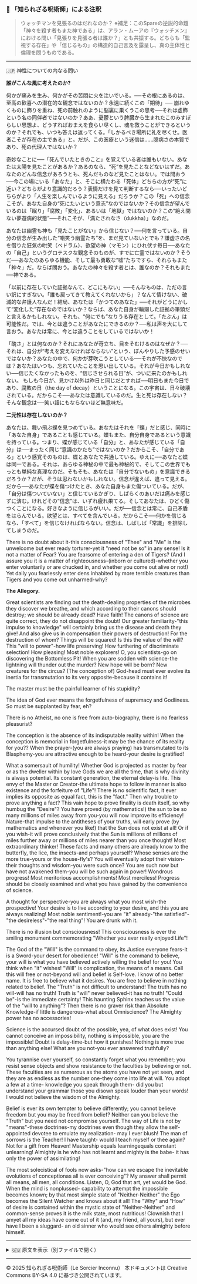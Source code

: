 ### 🐌 「知られざる呪術師」による注釈

>ウォッチマンを見張るのはだれなのか？
※補足：このSpareの逆説的命題「神々を殺す者もまた神である」は、アラン・ムーアの『ウォッチメン』における問い「見張りを見張る者は誰か？」とも共振する。どちらも「監視する存在」や「信じるもの」の構造的自己言及を露呈し、真の主体性と倫理を問うものである。

---

🇯🇵 神性についての内なる問い

**誰がこんな風に考えたのか?**

何かが痛みを生み、何かがその苦悶に火を注いでいる。──その根にあるのは、至高の歓喜への潜在的な観念ではないのか？永遠に続くこの「期待」──
崩れゆくものに飾りを重ね、死の前触れのように脳裏に巣くうこの思考──それは虚飾という名の同伴者ではないのか？ああ、憂鬱という脾臓から生まれたこのみすぼらしい思想よ、どうすればおまえを食らい尽くし、魂を救うことができるというのか？それでも、いつも答えは返ってくる。「しかるべき場所に礼を尽くせ。医者こそが存在の主である」と。だが、この医療という迷信は……臆病さの本質であり、死の代理人ではないか？

奇妙なことに──「死んでいたときのこと」を覚えている者は誰もいない。あなたは太陽を見たことがあるか？あるのなら、“死”を見たことなどないはずだ。あなたのどんな信念があろうとも、死んだものなど見たことはない。では問おう──今この場にいる「あなた」と、そこに横たわる「死体」どちらの方が“死”に近い？どちらがより意識的だろう？表情だけを見て判断するなら──いったいどちらがより「人生を楽しんでいるように見える」だろうか？この「死」への信念こそが、あなた自身の“死にたいという意志”なのではないか？その信念が望んでいるのは「眠り」「腐敗」「変化」、あるいは「地獄」ではないのか？この“絶え間ない夢遊病的状態”──それこそが、「満たされなさ（dukkha）」なのだ。

あなたは幽霊も神も「見たことがない」から信じない？──何を言っている。自分の信念が生み出した“嘲笑う幽霊たち”を、まだ見ていないとでも？謙虚さの名を借りた狂気の哄笑（ベドラム）、欲望の神（マモン）にひれ伏す毎日──あなたの「自己」というグロテスクな観念そのものが、すでに亡霊ではないのか？そうだ──あなたのあらゆる機能、そして最も勇敢な“嘘”たちですら、それらもまた「神々」だ。ならば問おう。あなたの神々を殺す者とは、誰なのか？それもまた──神である。

「以前に存在していた証拠なんて、どこにもない」──そんなものは、ただの言い訳にすぎない。「誰も戻ってきて教えてくれないから」？なんて情けない、破滅的な弁護人なんだ！結局、あなたは「かつてのあなた」──それがどうにかして“変化した”存在なのではないか？ならば、あなた自身が輪廻した証拠の筆頭だと言えるかもしれない。それも、“何にでも”なりうる存在として。「たぶん」は可能性だ。では、今とは違うことがあなたにできるのか？──私は声を大にして言おう。あなたは常に、今とは違うことをしているではないか！

「醜さ」とは何なのか？それにあなたが苛立ち、目をそむけるのはなぜか？──それは、自分が“考えを変えなければならない”という、ぼんやりした予感のせいではないか？あなたの中で、何かが芽吹こうとしている──それが不快なのでは？あなたはいつも、忘れていたことを思い出している。それが今日かもしれない──信じたくなかったものを、“信じさせられる日”が、ついに来たのかもしれない。
もしも今日が、見かけ以外は昨日と同じだとすれば──明日もまた今日であり、腐敗の日（the day of decay）ということになる。この宇宙は、日々破壊されている。だからこそ──あなたは意識しているのだ。生と死は存在しない？そんな観念は──笑い話にもならないほど無意味だ。

**二元性は存在しないのか？**

あなたは、舞い飛ぶ蝶を見つめている。あなたはそれを「蝶」だと感じ、同時に「あなた自身」であることも感じている。蝶もまた、自分自身であるという意識を持っている。つまり、蝶が感じている「自分」と、あなたが感じている「自分」は──まったく同じ“意識のかたち”ではないのか？だからこそ、「自分である」という感覚そのものは、蝶とあなたで共通している。ゆえに──あなたと蝶は同一である。それは、あらゆる神秘の中で最も神秘的で、そしてこの世界でもっとも単純な真理なのだ。そもそも、あなたは「自分でないもの」を意識できるだろうか？だが、そうは思わないかもしれない。信念が違えば、違って見える。だから──あなたが蝶を傷つけたとき、あなた自身もまた傷ついている。だが、「自分は傷ついていない」と信じているかぎり、しばらくのあいだは痛みを感じずに済む。けれどその“信念”は、いずれ疲れ果てる。そしてあなたは、ひどく傷つくことになる。好きなように信じるがいい。だが──信念とは常に、自己矛盾をはらんでいる。欲望とは、すべてを含んでいる。だからこそ──何かを信じるなら、「すべて」を信じなければならない。信念は、しばしば「常識」を排除してしまうのだ。

There is no doubt about it-this consciousness of "Thee" and "Me" is the unwelcome but ever ready
torturer-yet it "need not be so" in any sense! Is it not a matter of Fear? You are fearsome of entering a
den of Tigers? (And I assure you it is a matter of righteousness-(inborn or cultured)-whether you
enter voluntarily or are chucked in, and whether you come out alive or not!) Yet daily you fearlessly
enter dens inhabited by more terrible creatures than Tigers and you come out unharmed-why?

**The Allegory.**

Great scientists are finding out the death-dealing properties of the microbes they discover we breathe,
and which according to their canons should destroy; we should be already dead? Have faith! The
canons of science are quite correct, they do not disappoint the doubt! Our greater familiarity-"this
impulse to knowledge" will certainly bring us the disease and death they give! And also give us in
compensation their powers of destruction! For the destruction of whom? Things will be squared! Is
this the value of the will? This "will to power"-how life preserving! How furthering of discriminate
selection! How pleasing! Most noble explorers! O, you scientists-go on discovering the Bottomless
Pit! When you are sodden with science-the lightning will thunder out the murder? New hope will be
born? New creatures for the circus? (The conception of) God-head must ever evolve its inertia for
transmutation to its very opposite-because it contains it!

The master must be the painful learner of his stupidity?

The idea of God ever means the forgetfulness of supremacy and Godliness. So must be supplanted by
fear, eh?

There is no Atheist, no one is free from auto-biography, there is no fearless pleasurist?

The conception is the absence of its indisputable reality within! When the conception is memorial in
forgetfulness-it may be the chance of its reality for you?? When the prayer-(you are always praying)
has transmutated to its Blasphemy-you are attractive enough to be heard-your desire is gratified!

What a somersault of humility!
Whether God is projected as master by fear or as the dweller within by love Gods we are all the time,
that is why divinity is always potential. Its constant generation, the eternal delay-is life. This envy of
the Master or Creator-the ultimate hope to follow in manner is also existence and the forfeiture of
"Life"!
There is no scientific fact, it ever implies its opposite as equal fact, this is the "fact." Then why
trouble to prove anything a fact? This vain hope to prove finality is death itself, so why humbug the
"Desire"? You have proved (by mathematics!) the sun to be so many millions of miles away from
you-you will now improve its efficiency! Nature-that impulse to the antitheses of your truths, will
early prove (by mathematics and whenever you like!) that the Sun does not exist at all! Or if you
wish-it will prove conclusively that the Sun is millions of millions of miles further away or millions
of miles nearer than you once thought! Most extraordinary thinker! These facts and many others are
already know to the butterfly, the lice, the insects-and perhaps yourself? Whose senses are the more
true-yours or the house-fly's? You will eventually adopt their vision-their thoughts and wisdom-you
were such once? You are such now but have not awakened them-you will be such again in power!
Wondrous progress! Most meritorious accomplishments! Most merciless! Progress should be closely
examined and what you have gained by the convenience of science.

A thought for perspective-you are always what you most wish-the prospective! Your desire is to live
according to your desire, and this you are always realizing! Most noble sentiment!-you are "it"
already-"the satisfied"-"the desireless"-"the real thing"! You are drunk with it.

There is no illusion but consciousness! This consciousness is ever the smiling monument
commemorating "Whether you ever really enjoyed Life"!

The God of the "Will" is the command to obey, its Justice everyone fears-it is a Sword-your desert for
obedience! "Will" is the command to believe, your will is what you have believed actively willing the
belief for you! You think when "it" wishes! "Will" is complication, the means of a means. Call this
will free or not-beyond will and belief is Self-love. I know of no better name. It is free to believe
what it desires. You are free to believe in nothing related to belief. The "Truth" is not difficult to
understand! The truth has no will-will has no truth! Truth is "will" never believed-it has no truth!
"Could be"-is the immediate certainty! This haunting Sphinx teaches us the value of the "will to
anything"? Then there is no graver risk than Absolute Knowledge-if little is dangerous-what about
Omniscience? The Almighty power has no accessories!

Science is the accursed doubt of the possible, yea, of what does exist! You cannot conceive an
impossibility, nothing is impossible, you are the impossible! Doubt is delay-time-but how it punishes!
Nothing is more true than anything else! What are you not-you ever answered truthfully?

You tyrannise over yourself, so constantly forget what you remember; you resist sense objects and
show resistance to the faculties by believing or not. These faculties are as numerous as the atoms you
have not yet seen, and they are as endless as the number one-they come into life at will. You adopt a
few at a time- knowledge you speak through them- did you but understand your grammar those you
disown speak louder than your words! I would not believe the wisdom of the Almighty.

Belief is ever its own tempter to believe differently; you cannot believe freedom but you may be freed
from belief? Neither can you believe the "Truth" but you need not compromise yourself. The way of
Life is not by "means"-these doctrines-my doctrines even though they allow the self-appointed
devotee to emulate my realization- may I ever blush! The man of sorrows is the Teacher! I have
taught- would I teach myself or thee again? Not for a gift from Heaven! Mastership equals learningequals
constant unlearning! Almighty is he who has not learnt and mighty is the babe- it has only the
power of assimilating!

The most solecistical of fools now asks-"how can we escape the inevitable evolutions of conceptionas
all is ever conceiving"? My answer shall permit all means, all men, all conditions. Listen, O, God
that art, yet would be God. When the mind is nonplussed- capability to attempt the impossible
becomes known; by that most simple state of "Neither-Neither" the Ego becomes the Silent Watcher
and knows about it all! The "Why" and "How" of desire is contained within the mystic state of
"Neither-Neither" and common-sense proves it is the milk state, most nutritious! Clownish that I amyet
all my ideas have come out of it (and, my friend, all yours), but ever have I been a sluggard- an
old sinner who would see others almighty before himself.

---

<details>
<summary>🇬🇧 原文を表示（別ファイルで開く）</summary>

🔗 [原文を読む 04_kia_and_neither_neither_en.md](04_kia_and_neither_neither_en.md)

</details>

---

© 2025 知られざる呪術師（Le Sorcier Inconnu）
本ドキュメントは Creative Commons BY-SA 4.0 に基づき公開されています。
